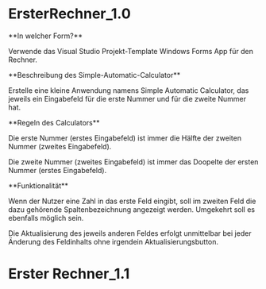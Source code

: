 # ErsterRechner_1.0

<p>**In welcher Form?**</p>
<p>Verwende das Visual Studio Projekt-Template Windows Forms App für den Rechner.</p>

<p>**Beschreibung des Simple-Automatic-Calculator**</p>
<p>Erstelle eine kleine Anwendung namens Simple Automatic Calculator, das jeweils ein Eingabefeld für die erste Nummer und für die zweite Nummer hat.</p>

<p>**Regeln des Calculators**</p>
<p>Die erste Nummer (erstes Eingabefeld) ist immer die Hälfte der zweiten Nummer (zweites Eingabefeld).</p>

<p>Die zweite Nummer (zweites Eingabefeld) ist immer das Doopelte der ersten Nummer (erstes Eingabefeld).</p>

<p>**Funktionalität**</p>
<p>Wenn der Nutzer eine Zahl in das erste Feld eingibt, soll im zweiten Feld die dazu gehörende Spaltenbezeichnung angezeigt werden. Umgekehrt soll es ebenfalls möglich sein.</p>

<p>Die Aktualisierung des jeweils anderen Feldes erfolgt unmittelbar bei jeder Änderung des Feldinhalts ohne irgendein Aktualisierungsbutton.</p>

# Erster Rechner_1.1